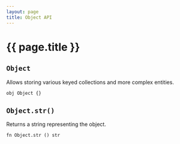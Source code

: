 ```yaml
---
layout: page
title: Object API
---
```


# {{ page.title }}

## `Object`
Allows storing various keyed collections and more complex entities.

```the
obj Object {}
```

## `Object.str()`
Returns a string representing the object.

```the
fn Object.str () str
```
